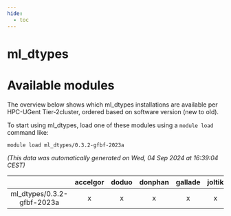 ```yaml
---
hide:
  - toc
---
```


ml_dtypes
=========

# Available modules


The overview below shows which ml_dtypes installations are available per HPC-UGent Tier-2cluster, ordered based on software version (new to old).

To start using ml_dtypes, load one of these modules using a `module load` command like:

```shell
module load ml_dtypes/0.3.2-gfbf-2023a
```

*(This data was automatically generated on Wed, 04 Sep 2024 at 16:39:04 CEST)*  

| |accelgor|doduo|donphan|gallade|joltik|shinx|skitty|
| :---: | :---: | :---: | :---: | :---: | :---: | :---: | :---: |
|ml_dtypes/0.3.2-gfbf-2023a|x|x|x|x|x|x|x|
